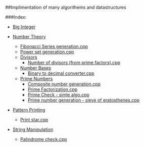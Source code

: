 ##Implimentation of many algorithems and datastructures

###Index:

+ [Big Integer](https://github.com/SH-anonta/CPP-Code-Snippets/tree/master/Big%20Integer)

+ [Number Theory](https://github.com/SH-anonta/CPP-Code-Snippets/tree/master/Number%20Theory)
	- [Fibonacci Series generation.cpp](https://github.com/SH-anonta/CPP-Code-Snippets/blob/master/Number%20Theory/Fibonacci%20Series%20generation.cpp)
	- [Power set generation.cpp](https://github.com/SH-anonta/CPP-Code-Snippets/blob/master/Number%20Theory/Power%20set%20generation.cpp)
    * [Divisors](https://github.com/SH-anonta/CPP-Code-Snippets/tree/master/Number%20Theory/Divisors)
    	- [Number of divisors (from prime factors).cpp](https://github.com/SH-anonta/CPP-Code-Snippets/blob/master/Number%20Theory/Divisors/Number%20of%20divisors%20(from%20prime%20factors).cpp)
    * [Number Bases](https://github.com/SH-anonta/CPP-Code-Snippets/tree/master/Number%20Theory/Number%20Bases)
    	- [Binary to decimal converter.cpp](https://github.com/SH-anonta/CPP-Code-Snippets/blob/master/Number%20Theory/Number%20Bases/Binary%20to%20decimal%20converter.cpp)
    * [Prime Numbers](https://github.com/SH-anonta/CPP-Code-Snippets/tree/master/Number%20Theory/Prime%20Numbers)
    	- [Composite number generation.cpp](https://github.com/SH-anonta/CPP-Code-Snippets/blob/master/Number%20Theory/Prime%20Numbers/Composite%20number%20generation.cpp)
    	- [Prime Factorization.cpp](https://github.com/SH-anonta/CPP-Code-Snippets/blob/master/Number%20Theory/Prime%20Numbers/Prime%20Factorization.cpp)
    	- [Prime Check - simle algo.cpp](https://github.com/SH-anonta/CPP-Code-Snippets/blob/master/Number%20Theory/Prime%20Numbers/Prime%20check%20-%20simle%20algo.cpp)
    	- [Prime number generation - sieve of eratosthenes.cpp](https://github.com/SH-anonta/CPP-Code-Snippets/blob/master/Number%20Theory/Prime%20Numbers/Prime%20number%20generation%20-%20sieve%20of%20eratosthenes.cpp)

+ [Pattern Printing](https://github.com/SH-anonta/CPP-Code-Snippets/tree/master/Pattern%20Printing)
	- [Print star.cpp](https://github.com/SH-anonta/CPP-Code-Snippets/blob/master/Pattern%20Printing/Print%20star.cpp)
+ [String Manipulation](https://github.com/SH-anonta/CPP-Code-Snippets/tree/master/String%20Manipulation)
	- [Palindrome check.cpp](https://github.com/SH-anonta/CPP-Code-Snippets/blob/master/String%20Manipulation/Palindrome%20check.cpp)

